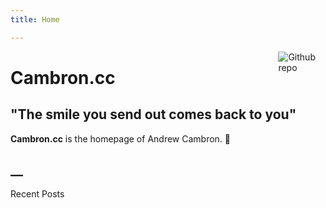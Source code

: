 ```yaml
---
title: Home

---
```


[<img src="https://simpleicons.org/icons/github.svg" style="max-width:15%;min-width:40px;float:right;" alt="Github repo" />](https://github.com/yihui/hugo-xmin)

# Cambron.cc

## "The smile you send out comes back to you"

**Cambron.cc** is the homepage of Andrew Cambron. :pretzel:
## __

Recent Posts